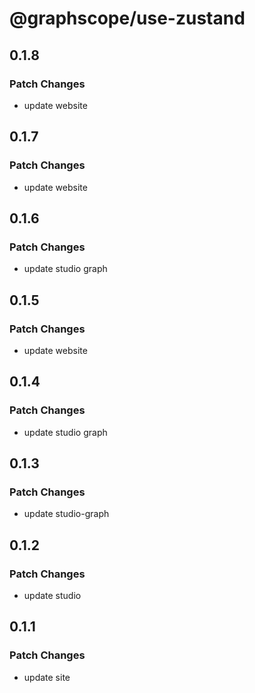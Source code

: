 # @graphscope/use-zustand

## 0.1.8

### Patch Changes

- update website

## 0.1.7

### Patch Changes

- update website

## 0.1.6

### Patch Changes

- update studio graph

## 0.1.5

### Patch Changes

- update website

## 0.1.4

### Patch Changes

- update studio graph

## 0.1.3

### Patch Changes

- update studio-graph

## 0.1.2

### Patch Changes

- update studio

## 0.1.1

### Patch Changes

- update site
